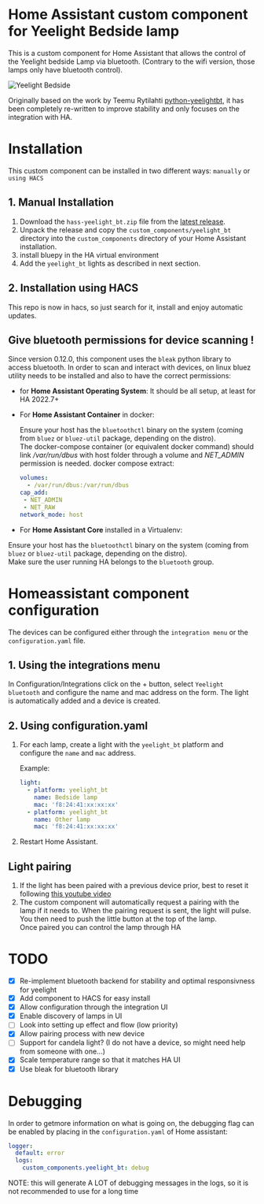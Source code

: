 # Home Assistant custom component for Yeelight Bedside lamp

This is a custom component for Home Assistant that allows the control of the Yeelight bedside Lamp via bluetooth. (Contrary to the wifi version, those lamps only have bluetooth control).

![Yeelight Bedside](yeelight-bedside.jpg)

Originally based on the work by Teemu Rytilahti [python-yeelightbt](https://github.com/rytilahti/python-yeelightbt), it has been completely re-written to improve stability and only focuses on the integration with HA.


# Installation

This custom component can be installed in two different ways: `manually` or `using HACS`

## 1. Manual Installation

1. Download the `hass-yeelight_bt.zip` file from the
   [latest release](https://github.com/hcoohb/hass-yeelightbt/releases/latest).
2. Unpack the release and copy the `custom_components/yeelight_bt` directory
   into the `custom_components` directory of your Home Assistant
   installation.
3. install bluepy in the HA virtual environment
4. Add the `yeelight_bt` lights as described in next section.


## 2. Installation using HACS

This repo is now in hacs, so just search for it, install and enjoy automatic updates.

## Give bluetooth permissions for device scanning !

Since version 0.12.0, this component uses the `bleak` python library to access bluetooth. In order to scan and interact with devices, on linux bluez utility needs to be installed and also to have the correct permissions:
  - for **Home Assistant Operating System**:
    It should be all setup, at least for HA 2022.7+

  - For **Home Assistant Container** in docker:

    Ensure your host has the `bluetoothctl` binary on the system (coming from `bluez` or `bluez-util` package, depending on the distro).  
    The docker-compose container (or equivalent docker command) should link */var/run/dbus* with host folder through a volume and *NET_ADMIN* permission is needed. docker compose extract:

    ```yaml
    volumes:
      - /var/run/dbus:/var/run/dbus
    cap_add:
     - NET_ADMIN
     - NET_RAW
    network_mode: host
    ```

  - For **Home Assistant Core** installed in a Virtualenv:
  
  Ensure your host has the `bluetoothctl` binary on the system (coming from `bluez` or `bluez-util` package, depending on the distro).  
  Make sure the user running HA belongs to the `bluetooth` group.


# Homeassistant component configuration

The devices can be configured either through the `integration menu` or the `configuration.yaml` file. 

## 1. Using the integrations menu

In Configuration/Integrations click on the + button, select `Yeelight bluetooth` and configure the name and mac address on the form.
The light is automatically added and a device is created.


## 2. Using configuration.yaml

1. For each lamp, create a light with the `yeelight_bt` platform and configure the `name` and `mac` address.
    
    Example:
    ```yaml
    light:
      - platform: yeelight_bt
        name: Bedside lamp
        mac: 'f8:24:41:xx:xx:xx'
      - platform: yeelight_bt
        name: Other lamp
        mac: 'f8:24:41:xx:xx:xx'
    ```

2. Restart Home Assistant.

## Light pairing

1. If the light has been paired with a previous device prior, best to reset it following [this youtube video](https://www.youtube.com/watch?v=PnjcOSgnbAM)
2. The custom component will automatically request a pairing with the lamp if it needs to. When the pairing request is sent, the light will pulse. You then need to push the little button at the top of the lamp.  
Once paired you can control the lamp through HA


# TODO

- [x] Re-implement bluetooth backend for stability and optimal responsivness for yeelight
- [x] Add component to HACS for easy install
- [x] Allow configuration through the integration UI
- [x] Enable discovery of lamps in UI
- [ ] Look into setting up effect and flow (low priority)
- [x] Allow pairing process with new device
- [ ] Support for candela light? (I do not have a device, so might need help from someone with one...)
- [x] Scale temperature range so that it matches HA UI
- [x] Use bleak for bluetooth library

# Debugging

In order to getmore information on what is going on, the debugging flag can be enabled by placing in the `configuration.yaml` of Home assistant:

```yaml
logger:
  default: error
  logs:
    custom_components.yeelight_bt: debug
```

NOTE: this will generate A LOT of debugging messages in the logs, so it is not recommended to use for a long time